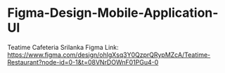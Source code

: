 # Figma-Design-Mobile-Application-UI

Teatime Cafeteria Srilanka
Figma Link: https://www.figma.com/design/ohlgXsq3Y0QzprQRypMZcA/Teatime-Restaurant?node-id=0-1&t=08VNrDOWnF01PGu4-0
